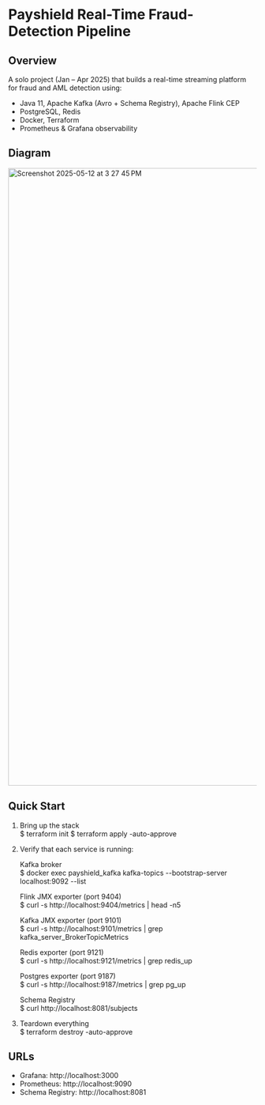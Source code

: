 # Payshield Real-Time Fraud-Detection Pipeline

## Overview
A solo project (Jan – Apr 2025) that builds a real-time streaming platform for fraud and AML detection using:
- Java 11, Apache Kafka (Avro + Schema Registry), Apache Flink CEP  
- PostgreSQL, Redis  
- Docker, Terraform  
- Prometheus & Grafana observability

## Diagram
<img width="1250" alt="Screenshot 2025-05-12 at 3 27 45 PM" src="https://github.com/user-attachments/assets/284cddcb-c575-4152-b983-5c99cd22f1d8" />



## Quick Start

1. Bring up the stack  
   $ terraform init
   $ terraform apply -auto-approve
   

3. Verify that each service is running:

   Kafka broker  
   $ docker exec payshield_kafka kafka-topics --bootstrap-server localhost:9092 --list

   Flink JMX exporter (port 9404)  
   $ curl -s http://localhost:9404/metrics | head -n5

   Kafka JMX exporter (port 9101)  
   $ curl -s http://localhost:9101/metrics | grep kafka_server_BrokerTopicMetrics

   Redis exporter (port 9121)  
   $ curl -s http://localhost:9121/metrics | grep redis_up

   Postgres exporter (port 9187)  
   $ curl -s http://localhost:9187/metrics | grep pg_up

   Schema Registry  
   $ curl http://localhost:8081/subjects

4. Teardown everything  
   $ terraform destroy -auto-approve

## URLs

- Grafana:   http://localhost:3000  
- Prometheus: http://localhost:9090  
- Schema Registry: http://localhost:8081  
